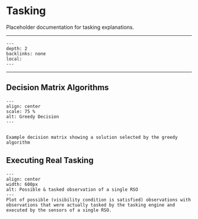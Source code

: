 # Tasking

Placeholder documentation for tasking explanations.

______________________________________________________________________

<!-- TOC formatted for sphinx -->

```{contents} Table of Contents
---
depth: 2
backlinks: none
local:
---
```

______________________________________________________________________

## Decision Matrix Algorithms

```{figure} ../\_static/greedy_mat.png
---
align: center
scale: 75 %
alt: Greedy Decision
---


Example decision matrix showing a solution selected by the greedy algorithm
```

## Executing Real Tasking

```{figure} ../\_static/obs_test.png
---
align: center
width: 600px
alt: Possible & tasked observation of a single RSO
---
Plot of possible (visibility condition is satisfied) observations with observations that were actually tasked by the tasking engine and executed by the sensors of a single RSO.
```
